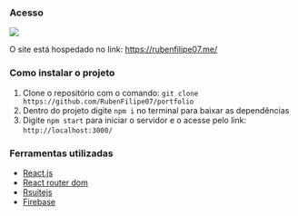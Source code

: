 <h3>Acesso</h3>
<a href="https://rubenfilipe07.me/">
  <img src="https://user-images.githubusercontent.com/53026536/187844303-71df092c-d674-431d-98eb-7f233092c9da.png"></img>
</a>
<p>O site está hospedado no link: <a href="https://rubenfilipe07.me/">https://rubenfilipe07.me/</a></p>

<h3>Como instalar o projeto</h3>
<ol>
  <li>Clone o repositório com o comando: <code>git clone https://github.com/RubenFilipe07/portfolio</code> </li>
  <li>Dentro do projeto digite <code>npm i</code> no terminal para baixar as dependências</li>
  <li>Digite <code>npm start</code> para iniciar o servidor e o acesse pelo link: <code>http://localhost:3000/</code></li>
</ol>



<h3>Ferramentas utilizadas</h3>
<ul>
    <li><a href="https://reactjs.org/">React.js</a></li>
    <li><a href="https://v5.reactrouter.com/web/guides/quick-start">React router dom</a></li>
    <li><a href="https://rsuitejs.com/components/overview/">Rsuitejs</a></li>
    <li><a href="https://firebase.google.com/">Firebase</a></li>
</ul>



